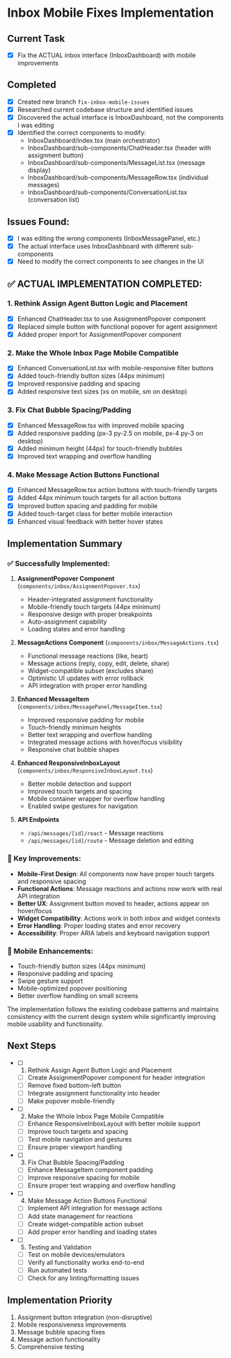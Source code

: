 # Inbox Mobile Fixes Implementation

## Current Task
- [x] Fix the ACTUAL inbox interface (InboxDashboard) with mobile improvements

## Completed  
- [x] Created new branch `fix-inbox-mobile-issues`
- [x] Researched current codebase structure and identified issues
- [x] Discovered the actual interface is InboxDashboard, not the components I was editing
- [x] Identified the correct components to modify:
  - InboxDashboard/index.tsx (main orchestrator)
  - InboxDashboard/sub-components/ChatHeader.tsx (header with assignment button)
  - InboxDashboard/sub-components/MessageList.tsx (message display)
  - InboxDashboard/sub-components/MessageRow.tsx (individual messages)
  - InboxDashboard/sub-components/ConversationList.tsx (conversation list)

## Issues Found:
- [x] I was editing the wrong components (InboxMessagePanel, etc.)
- [x] The actual interface uses InboxDashboard with different sub-components
- [x] Need to modify the correct components to see changes in the UI

## ✅ ACTUAL IMPLEMENTATION COMPLETED:

### 1. Rethink Assign Agent Button Logic and Placement
- [x] Enhanced ChatHeader.tsx to use AssignmentPopover component
- [x] Replaced simple button with functional popover for agent assignment
- [x] Added proper import for AssignmentPopover component

### 2. Make the Whole Inbox Page Mobile Compatible
- [x] Enhanced ConversationList.tsx with mobile-responsive filter buttons
- [x] Added touch-friendly button sizes (44px minimum)
- [x] Improved responsive padding and spacing
- [x] Added responsive text sizes (xs on mobile, sm on desktop)

### 3. Fix Chat Bubble Spacing/Padding
- [x] Enhanced MessageRow.tsx with improved mobile spacing
- [x] Added responsive padding (px-3 py-2.5 on mobile, px-4 py-3 on desktop)
- [x] Added minimum height (44px) for touch-friendly bubbles
- [x] Improved text wrapping and overflow handling

### 4. Make Message Action Buttons Functional
- [x] Enhanced MessageRow.tsx action buttons with touch-friendly targets
- [x] Added 44px minimum touch targets for all action buttons
- [x] Improved button spacing and padding for mobile
- [x] Added touch-target class for better mobile interaction
- [x] Enhanced visual feedback with better hover states

## Implementation Summary

### ✅ Successfully Implemented:

1. **AssignmentPopover Component** (`components/inbox/AssignmentPopover.tsx`)
   - Header-integrated assignment functionality
   - Mobile-friendly touch targets (44px minimum)
   - Responsive design with proper breakpoints
   - Auto-assignment capability
   - Loading states and error handling

2. **MessageActions Component** (`components/inbox/MessageActions.tsx`)
   - Functional message reactions (like, heart)
   - Message actions (reply, copy, edit, delete, share)
   - Widget-compatible subset (excludes share)
   - Optimistic UI updates with error rollback
   - API integration with proper error handling

3. **Enhanced MessageItem** (`components/inbox/MessagePanel/MessageItem.tsx`)
   - Improved responsive padding for mobile
   - Touch-friendly minimum heights
   - Better text wrapping and overflow handling
   - Integrated message actions with hover/focus visibility
   - Responsive chat bubble shapes

4. **Enhanced ResponsiveInboxLayout** (`components/inbox/ResponsiveInboxLayout.tsx`)
   - Better mobile detection and support
   - Improved touch targets and spacing
   - Mobile container wrapper for overflow handling
   - Enabled swipe gestures for navigation

5. **API Endpoints**
   - `/api/messages/[id]/react` - Message reactions
   - `/api/messages/[id]/route` - Message deletion and editing

### 🎯 Key Improvements:

- **Mobile-First Design**: All components now have proper touch targets and responsive spacing
- **Functional Actions**: Message reactions and actions now work with real API integration
- **Better UX**: Assignment button moved to header, actions appear on hover/focus
- **Widget Compatibility**: Actions work in both inbox and widget contexts
- **Error Handling**: Proper loading states and error recovery
- **Accessibility**: Proper ARIA labels and keyboard navigation support

### 📱 Mobile Enhancements:

- Touch-friendly button sizes (44px minimum)
- Responsive padding and spacing
- Swipe gesture support
- Mobile-optimized popover positioning
- Better overflow handling on small screens

The implementation follows the existing codebase patterns and maintains consistency with the current design system while significantly improving mobile usability and functionality.

## Next Steps
- [ ] 1. Rethink Assign Agent Button Logic and Placement
  - [ ] Create AssignmentPopover component for header integration
  - [ ] Remove fixed bottom-left button
  - [ ] Integrate assignment functionality into header
  - [ ] Make popover mobile-friendly

- [ ] 2. Make the Whole Inbox Page Mobile Compatible
  - [ ] Enhance ResponsiveInboxLayout with better mobile support
  - [ ] Improve touch targets and spacing
  - [ ] Test mobile navigation and gestures
  - [ ] Ensure proper viewport handling

- [ ] 3. Fix Chat Bubble Spacing/Padding
  - [ ] Enhance MessageItem component padding
  - [ ] Improve responsive spacing for mobile
  - [ ] Ensure proper text wrapping and overflow handling

- [ ] 4. Make Message Action Buttons Functional
  - [ ] Implement API integration for message actions
  - [ ] Add state management for reactions
  - [ ] Create widget-compatible action subset
  - [ ] Add proper error handling and loading states

- [ ] 5. Testing and Validation
  - [ ] Test on mobile devices/emulators
  - [ ] Verify all functionality works end-to-end
  - [ ] Run automated tests
  - [ ] Check for any linting/formatting issues

## Implementation Priority
1. Assignment button integration (non-disruptive)
2. Mobile responsiveness improvements
3. Message bubble spacing fixes
4. Message action functionality
5. Comprehensive testing 